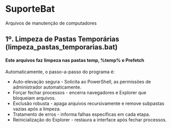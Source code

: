 # SuporteBat
Arquivos de manutenção de computadores

## 1º. Limpeza de Pastas Temporárias (limpeza_pastas_temporarias.bat)
#### Este arquivos faz limpeza nas pastas temp, %temp% e Prefetch
Automaticamente, o passo-a-passo do programa é:
* Auto-elevação segura - Solicita ao PowerShell, as permissões de administrador automaticamente. 
* Forçar fechar processos - encerra navegadores e Explorer que bloqueiam arquivos. 
* Exclusão robusta - apaga arquivos recursivamente e remove subpastas vazias após a limpeza. 
* Tratamento de erros - informa falhas específicas em cada etapa. 
* Reinicialização do Explorer - restaura a interface após fechar processos. 
